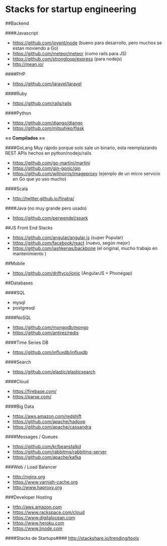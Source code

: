 Stacks for startup engineering
=========

##Backend

####Javascript
 * https://github.com/joyent/node  (bueno para desarrollo, pero muchos se estan moviendo a Go)
 * https://github.com/meteor/meteor  (como rails para JS)
 * https://github.com/strongloop/express (para nodejs)
 * http://mean.io/  

####PHP
 * https://github.com/laravel/laravel

####Ruby
* https://github.com/rails/rails

####Python 
* https://github.com/django/django
* https://github.com/mitsuhiko/flask


**== Compilados ==**

####GoLang 
Muy rápido porque solo sale un binario, esta reemplazando REST APIs hechos en python/nodejs/rails

* https://github.com/go-martini/martini
* https://github.com/gin-gonic/gin
* https://github.com/willnorris/imageproxy (ejemplo de un micro servicio en Go que yo uso mucho)

####Scala
* http://twitter.github.io/finatra/

####Java
(no muy grande pero usado)

* https://github.com/perwendel/spark


##JS Front End Stacks
* https://github.com/angular/angular.js (super Popular)
* https://github.com/facebook/react (nuevo, según mejor)
* https://github.com/jashkenas/backbone (el original, mucho trabajo en mantenimiento )


##Mobile
* https://github.com/driftyco/ionic (AngularJS + Phonegap)


##Databases

####SQL
* mysql
* postgresql

####NoSQL
* https://github.com/mongodb/mongo 
* https://github.com/antirez/redis

####Time Series DB
* https://github.com/influxdb/influxdb 

####Search
* https://github.com/elastic/elasticsearch

####Cloud
* https://firebase.com/ 
* https://parse.com/

####Big Data
* https://aws.amazon.com/redshift
* https://github.com/apache/hadoop
* https://github.com/apache/cassandra 

####Messages / Queues
* https://github.com/kr/beanstalkd
* https://github.com/rabbitmq/rabbitmq-server
* https://github.com/apache/kafka


###Web / Load Balancer
* http://nginx.org
* https://www.varnish-cache.org
* http://www.haproxy.org


###Developer Hosting
* http://aws.amazon.com
* https://www.rackspace.com/cloud
* https://www.digitalocean.com
* https://www.heroku.com
* https://www.linode.com


####Stacks de Startups####
http://stackshare.io/trending/tools


